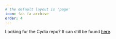 ```yaml
---
# the default layout is 'page'
icon: fas fa-archive
order: 4
---
```


Looking for the Cydia repo? It can still be found [here](https://clarkiv.dev/repo/repo.html).